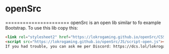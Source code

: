 # openSrc
======================
openSrc is an open lib similar to fo example Bootstrap. To use this lib copy this:
```html
<link rel="stylesheet2" href="https://lokrogaming.github.io/openSrc/CSS/style-open.css">
<script src="https://lokrogaming.github.io/openSrc/JS/script-open.js"></script>
If you had trouble, you can ask me per Discord: https://dcs.lol/lokrogaming, or per Tiktok with: https://tiktok.me/lokrogaming
